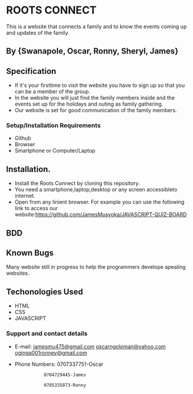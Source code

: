 # ROOTS CONNECT

This is a website that connects a family and to know the events coming up and updates of the family.

 ## By {Swanapole, Oscar, Ronny, Sheryl, James}
 ## Specification

 * If it's your firsttime to visit the website you have to sign up so that you can be a member of the group.
 * In the website you will just find the family members inside and the events set up for the holidays and outing as family gathering.
 * Our website is set for good communication of the family members.
 
 ### Setup/Installation Requirements

 * Github
 * Browser
 * Smartphone or Computer/Laptop

 ## Installation.

 * Install the Roots Connect by cloning this repository.
 * You need a smartphone,laptop,desktop or any screen accessibleto internet.
 * Open from any linient browser. For example you can use the following link to access our website:https://github.com/JamesMusyoka/JAVASCRIPT-QUIZ-BOARD

 ## BDD


 ## Known Bugs
  Many website still in progress to help the programmers develope apealing websites.

  ## Techonologies Used

  * HTML
  * CSS
  * JAVASCRIPT

  ### Support and contact details
   * E-mail: jamesmu475@gmail.com
             oscarngoloman@yahoo.com
             oginga001ronney@gmail.com




   * Phone Numbers: 0707337751-Oscar
   
                    0704729445-James
                    
                    0705335873-Ronny

